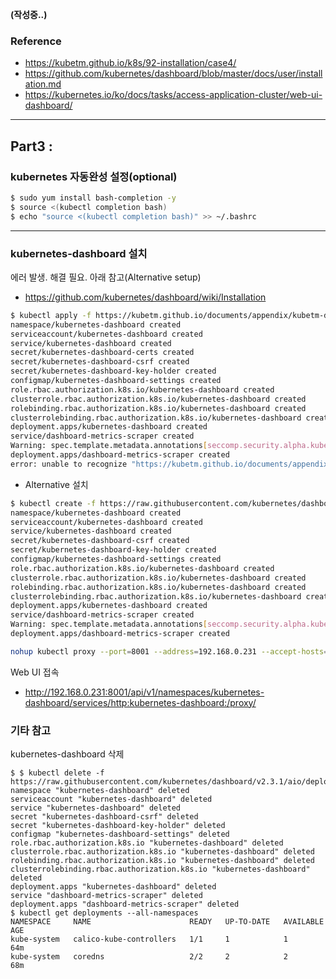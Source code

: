 **(작성중..)**

### Reference
- https://kubetm.github.io/k8s/92-installation/case4/
- https://github.com/kubernetes/dashboard/blob/master/docs/user/installation.md
- https://kubernetes.io/ko/docs/tasks/access-application-cluster/web-ui-dashboard/
----
## Part3 : 

### kubernetes 자동완성 설정(optional)
```bash
$ sudo yum install bash-completion -y
$ source <(kubectl completion bash)
$ echo "source <(kubectl completion bash)" >> ~/.bashrc
```

----
### kubernetes-dashboard 설치
에러 발생. 해결 필요. 아래 참고(Alternative setup)
- https://github.com/kubernetes/dashboard/wiki/Installation
```bash
$ kubectl apply -f https://kubetm.github.io/documents/appendix/kubetm-dashboard-v2.0.0.yaml
namespace/kubernetes-dashboard created
serviceaccount/kubernetes-dashboard created
service/kubernetes-dashboard created
secret/kubernetes-dashboard-certs created
secret/kubernetes-dashboard-csrf created
secret/kubernetes-dashboard-key-holder created
configmap/kubernetes-dashboard-settings created
role.rbac.authorization.k8s.io/kubernetes-dashboard created
clusterrole.rbac.authorization.k8s.io/kubernetes-dashboard created
rolebinding.rbac.authorization.k8s.io/kubernetes-dashboard created
clusterrolebinding.rbac.authorization.k8s.io/kubernetes-dashboard created
deployment.apps/kubernetes-dashboard created
service/dashboard-metrics-scraper created
Warning: spec.template.metadata.annotations[seccomp.security.alpha.kubernetes.io/pod]: deprecated since v1.19; use the "seccompProfile" field instead
deployment.apps/dashboard-metrics-scraper created
error: unable to recognize "https://kubetm.github.io/documents/appendix/kubetm-dashboard-v2.0.0.yaml": no matches for kind "ClusterRoleBinding" in version "rbac.authorization.k8s.io/v1beta1"
```
* Alternative 설치
```bash
$ kubectl create -f https://raw.githubusercontent.com/kubernetes/dashboard/v2.3.1/aio/deploy/alternative.yaml
namespace/kubernetes-dashboard created
serviceaccount/kubernetes-dashboard created
service/kubernetes-dashboard created
secret/kubernetes-dashboard-csrf created
secret/kubernetes-dashboard-key-holder created
configmap/kubernetes-dashboard-settings created
role.rbac.authorization.k8s.io/kubernetes-dashboard created
clusterrole.rbac.authorization.k8s.io/kubernetes-dashboard created
rolebinding.rbac.authorization.k8s.io/kubernetes-dashboard created
clusterrolebinding.rbac.authorization.k8s.io/kubernetes-dashboard created
deployment.apps/kubernetes-dashboard created
service/dashboard-metrics-scraper created
Warning: spec.template.metadata.annotations[seccomp.security.alpha.kubernetes.io/pod]: deprecated since v1.19; use the "seccompProfile" field instead
deployment.apps/dashboard-metrics-scraper created
```

```bash
nohup kubectl proxy --port=8001 --address=192.168.0.231 --accept-hosts='^*$' >/dev/null 2>&1 &
```

Web UI 접속
* http://192.168.0.231:8001/api/v1/namespaces/kubernetes-dashboard/services/http:kubernetes-dashboard:/proxy/


### 기타 참고
kubernetes-dashboard 삭제
```
$ $ kubectl delete -f https://raw.githubusercontent.com/kubernetes/dashboard/v2.3.1/aio/deploy/alternative.yaml
namespace "kubernetes-dashboard" deleted
serviceaccount "kubernetes-dashboard" deleted
service "kubernetes-dashboard" deleted
secret "kubernetes-dashboard-csrf" deleted
secret "kubernetes-dashboard-key-holder" deleted
configmap "kubernetes-dashboard-settings" deleted
role.rbac.authorization.k8s.io "kubernetes-dashboard" deleted
clusterrole.rbac.authorization.k8s.io "kubernetes-dashboard" deleted
rolebinding.rbac.authorization.k8s.io "kubernetes-dashboard" deleted
clusterrolebinding.rbac.authorization.k8s.io "kubernetes-dashboard" deleted
deployment.apps "kubernetes-dashboard" deleted
service "dashboard-metrics-scraper" deleted
deployment.apps "dashboard-metrics-scraper" deleted
$ kubectl get deployments --all-namespaces
NAMESPACE     NAME                      READY   UP-TO-DATE   AVAILABLE   AGE
kube-system   calico-kube-controllers   1/1     1            1           64m
kube-system   coredns                   2/2     2            2           68m

```
